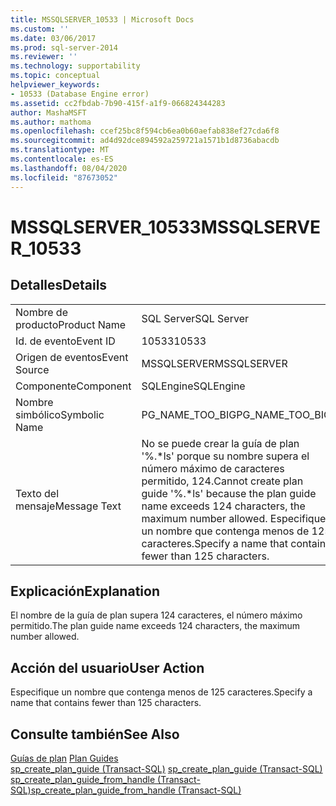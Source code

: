 ```yaml
---
title: MSSQLSERVER_10533 | Microsoft Docs
ms.custom: ''
ms.date: 03/06/2017
ms.prod: sql-server-2014
ms.reviewer: ''
ms.technology: supportability
ms.topic: conceptual
helpviewer_keywords:
- 10533 (Database Engine error)
ms.assetid: cc2fbdab-7b90-415f-a1f9-066824344283
author: MashaMSFT
ms.author: mathoma
ms.openlocfilehash: ccef25bc8f594cb6ea0b60aefab838ef27cda6f8
ms.sourcegitcommit: ad4d92dce894592a259721a1571b1d8736abacdb
ms.translationtype: MT
ms.contentlocale: es-ES
ms.lasthandoff: 08/04/2020
ms.locfileid: "87673052"
---
```

# <a name="mssqlserver_10533"></a><span data-ttu-id="51ec6-102">MSSQLSERVER_10533</span><span class="sxs-lookup"><span data-stu-id="51ec6-102">MSSQLSERVER_10533</span></span>
    
## <a name="details"></a><span data-ttu-id="51ec6-103">Detalles</span><span class="sxs-lookup"><span data-stu-id="51ec6-103">Details</span></span>  
  
|||  
|-|-|  
|<span data-ttu-id="51ec6-104">Nombre de producto</span><span class="sxs-lookup"><span data-stu-id="51ec6-104">Product Name</span></span>|<span data-ttu-id="51ec6-105">SQL Server</span><span class="sxs-lookup"><span data-stu-id="51ec6-105">SQL Server</span></span>|  
|<span data-ttu-id="51ec6-106">Id. de evento</span><span class="sxs-lookup"><span data-stu-id="51ec6-106">Event ID</span></span>|<span data-ttu-id="51ec6-107">10533</span><span class="sxs-lookup"><span data-stu-id="51ec6-107">10533</span></span>|  
|<span data-ttu-id="51ec6-108">Origen de eventos</span><span class="sxs-lookup"><span data-stu-id="51ec6-108">Event Source</span></span>|<span data-ttu-id="51ec6-109">MSSQLSERVER</span><span class="sxs-lookup"><span data-stu-id="51ec6-109">MSSQLSERVER</span></span>|  
|<span data-ttu-id="51ec6-110">Componente</span><span class="sxs-lookup"><span data-stu-id="51ec6-110">Component</span></span>|<span data-ttu-id="51ec6-111">SQLEngine</span><span class="sxs-lookup"><span data-stu-id="51ec6-111">SQLEngine</span></span>|  
|<span data-ttu-id="51ec6-112">Nombre simbólico</span><span class="sxs-lookup"><span data-stu-id="51ec6-112">Symbolic Name</span></span>|<span data-ttu-id="51ec6-113">PG_NAME_TOO_BIG</span><span class="sxs-lookup"><span data-stu-id="51ec6-113">PG_NAME_TOO_BIG</span></span>|  
|<span data-ttu-id="51ec6-114">Texto del mensaje</span><span class="sxs-lookup"><span data-stu-id="51ec6-114">Message Text</span></span>|<span data-ttu-id="51ec6-115">No se puede crear la guía de plan '%.\*ls' porque su nombre supera el número máximo de caracteres permitido, 124.</span><span class="sxs-lookup"><span data-stu-id="51ec6-115">Cannot create plan guide '%.\*ls' because the plan guide name exceeds 124 characters, the maximum number allowed.</span></span> <span data-ttu-id="51ec6-116">Especifique un nombre que contenga menos de 125 caracteres.</span><span class="sxs-lookup"><span data-stu-id="51ec6-116">Specify a name that contains fewer than 125 characters.</span></span>|  
  
## <a name="explanation"></a><span data-ttu-id="51ec6-117">Explicación</span><span class="sxs-lookup"><span data-stu-id="51ec6-117">Explanation</span></span>  
 <span data-ttu-id="51ec6-118">El nombre de la guía de plan supera 124 caracteres, el número máximo permitido.</span><span class="sxs-lookup"><span data-stu-id="51ec6-118">The plan guide name exceeds 124 characters, the maximum number allowed.</span></span>  
  
## <a name="user-action"></a><span data-ttu-id="51ec6-119">Acción del usuario</span><span class="sxs-lookup"><span data-stu-id="51ec6-119">User Action</span></span>  
 <span data-ttu-id="51ec6-120">Especifique un nombre que contenga menos de 125 caracteres.</span><span class="sxs-lookup"><span data-stu-id="51ec6-120">Specify a name that contains fewer than 125 characters.</span></span>  
  
## <a name="see-also"></a><span data-ttu-id="51ec6-121">Consulte también</span><span class="sxs-lookup"><span data-stu-id="51ec6-121">See Also</span></span>  
 <span data-ttu-id="51ec6-122">[Guías de plan](../performance/plan-guides.md) </span><span class="sxs-lookup"><span data-stu-id="51ec6-122">[Plan Guides](../performance/plan-guides.md) </span></span>  
 <span data-ttu-id="51ec6-123">[sp_create_plan_guide &#40;Transact-SQL&#41;](/sql/relational-databases/system-stored-procedures/sp-create-plan-guide-transact-sql) </span><span class="sxs-lookup"><span data-stu-id="51ec6-123">[sp_create_plan_guide &#40;Transact-SQL&#41;](/sql/relational-databases/system-stored-procedures/sp-create-plan-guide-transact-sql) </span></span>  
 [<span data-ttu-id="51ec6-124">sp_create_plan_guide_from_handle &#40;Transact-SQL&#41;</span><span class="sxs-lookup"><span data-stu-id="51ec6-124">sp_create_plan_guide_from_handle &#40;Transact-SQL&#41;</span></span>](/sql/relational-databases/system-stored-procedures/sp-create-plan-guide-from-handle-transact-sql)  
  
  
